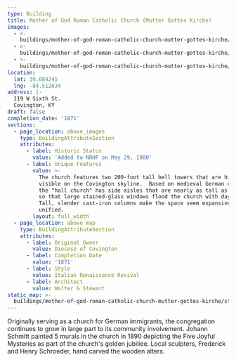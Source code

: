 ```yaml
---
type: Building
title: Mother of God Roman Catholic Church (Mutter Gottes Kirche)
images:
  - >-
    buildings/mother-of-god-roman-catholic-church-mutter-gottes-kirche/mother-of-god-roman-catholic-church-mutter-gottes-kirche-0_rns5yd
  - >-
    buildings/mother-of-god-roman-catholic-church-mutter-gottes-kirche/mother-of-god-roman-catholic-church-mutter-gottes-kirche-1_a2wd3a
  - >-
    buildings/mother-of-god-roman-catholic-church-mutter-gottes-kirche/mother-of-god-roman-catholic-church-mutter-gottes-kirche-2_k88jdi
location:
  lat: 39.084245
  lng: -84.512634
address: |-
  119 W Sixth St.
  Covington, KY
draft: false
completion_date: '1871'
sections:
  - page_location: above_images
    type: BuildingAttributeSection
    attributes:
      - label: Historic Status
        value: 'Added to NRHP on May 29, 1980'
      - label: Unique Features
        value: >-
          The church features two 200-foot tall bell towers that are highly
          visible on the Covington skyline.  Based on medieval German churches,
          the "hall church" has side aisles that are nearly as tall as the nave
          so that large stained-glass windows flood the church with daylight.
          Tall, slender cast-iron columns make the space seem expansive and
          unified.
        layout: full_width
  - page_location: above_map
    type: BuildingAttributeSection
    attributes:
      - label: Original Owner
        value: Diocese of Covington
      - label: Completion Date
        value: '1871'
      - label: Style
        value: Italian Renaissance Revival
      - label: Architect
        value: Walter & Stewart
static_map: >-
  buildings/mother-of-god-roman-catholic-church-mutter-gottes-kirche/static-map_s2ycgm
---
```


Originally serving as a church for German immigrants, the congregation continues to grow in large part to its community involvement. Johann Schmitt painted 5 murals in the church in 1890 depicting the Five Joyful Mysteries as part of the church's golden jubiliee. Local sculpters, Frederick and Henry Schroeder, hand carved the wooden alters.
